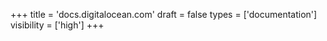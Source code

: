 +++
title = 'docs.digitalocean.com'
draft = false
types = ['documentation']
visibility = ['high']
+++
